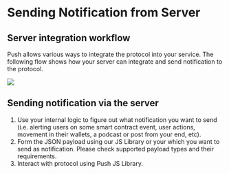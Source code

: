# Sending Notification from Server

## Server integration workflow

Push allows various ways to integrate the protocol into your service. The following flow shows how your server can integrate and send notification to the protocol.

![](../../.gitbook/assets/inputserver.png)

## Sending notification via the server

1. Use your internal logic to figure out what notification you want to send \(i.e. alerting users on some smart contract event, user actions, movement in their wallets, a podcast or post from your end, etc\).
2. Form the JSON payload using our JS Library or your which you want to send as notification. Please check supported payload types and their requirements.
3. Interact with protocol using Push JS Library.

